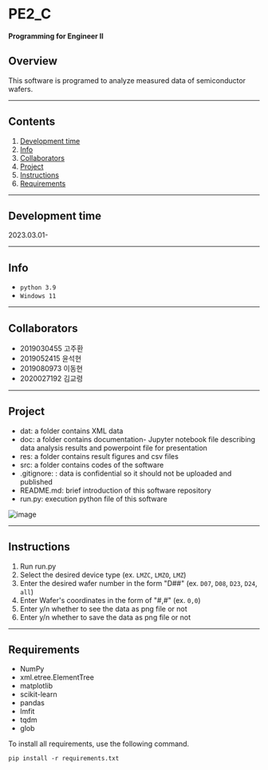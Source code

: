 # PE2_C
**Programming for Engineer Ⅱ**   


## Overview
This software is programed to analyze measured data of semiconductor wafers.
* * *

## Contents
1. [Development time](#Development-time)   
2. [Info](#Info)
3. [Collaborators](#Collaborators)
4. [Project](#Project)
5. [Instructions](#Instructions)
6. [Requirements](#Requirements)
* * *

## Development time
2023.03.01-
* * *

## Info
- `python 3.9`
- `Windows 11`
* * *

## Collaborators
- 2019030455 고주환   
- 2019052415 윤석현   
- 2019080973 이동현   
- 2020027192 김교령
* * *

## Project
- dat: a folder contains XML data
- doc: a folder contains documentation- Jupyter notebook file describing data analysis results and powerpoint file for presentation
- res: a folder contains result figures and csv files
- src: a folder contains codes of the software
- .gitignore: : data is confidential so it should not be uploaded and published
- README.md: brief introduction of this software repository
- run.py: execution python file of this software   

![image](https://user-images.githubusercontent.com/127359402/236680428-3d8cf99c-d164-4a9d-a818-274bbd423bff.png)

* * *

## Instructions
1. Run run.py
2. Select the desired device type (ex. `LMZC`, `LMZO`, `LMZ`)
3. Enter the desired wafer number in the form "D##" (ex. `D07`, `D08`, `D23`, `D24`, `all`)
4. Enter Wafer's coordinates in the form of "#,#" (ex. `0,0`)
5. Enter y/n whether to see the data as png file or not
6. Enter y/n whether to save the data as png file or not
* * *

## Requirements
- NumPy
- xml.etree.ElementTree
- matplotlib
- scikit-learn
- pandas
- lmfit
- tqdm
- glob

To install all requirements, use the following command.   
```
pip install -r requirements.txt
```
